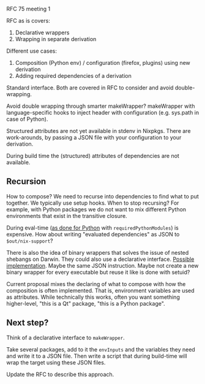 RFC 75 meeting 1

RFC as is covers:

1. Declarative wrappers
2. Wrapping in separate derivation

Different use cases:
1. Composition (Python env) / configuration (firefox, plugins) using new derivation
2. Adding required dependencies of a derivation

Standard interface. Both are covered in RFC to consider and avoid double-wrapping.

Avoid double wrapping through smarter makeWrapper? makeWrapper with language-specific hooks to inject header with configuration (e.g. sys.path in case of Python).

Structured attributes are not yet available in stdenv in Nixpkgs. There are work-arounds, by passing a JSON file with your configuration to your derivation.

During build time the (structured) attributes of dependencies are not available.

## Recursion

How to compose? We need to recurse into dependencies to find what to put together.
We typically use setup hooks. When to stop recursing? For example, with Python packages we do not want
to mix different Python environments that exist in the transitive closure.

During eval-time ([as done for Python](https://github.com/NixOS/nixpkgs/pull/102613) with `requiredPythonModules`)  is expensive. How about writing "evaluated dependencies" as JSON to `$out/nix-support`?

There is also the idea of binary wrappers that solves the issue of nested shebangs on Darwin. They could also use a declarative interface. [Possible implementation](https://github.com/NixOS/nixpkgs/pull/95569). Maybe the same JSON instruction. Maybe not create a new binary wrapper for every executable but reuse it like is done with setuid?

Current proposal mixes the declaring of what to compose with how the composition is often implemented. That is, environment variables are used as attributes. While technically this works, often you want something higher-level, "this is a Qt" package, "this is a Python package". 


## Next step?

Think of a declarative interface to `makeWrapper`.

Take several packages, add to it the `envInputs` and the variables they need and write it to a JSON file. Then write a script that during build-time will wrap the target using these JSON files.

Update the RFC to describe this approach.
